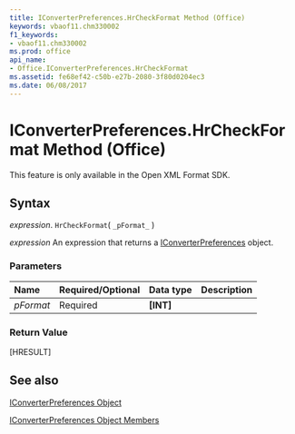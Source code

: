 ```yaml
---
title: IConverterPreferences.HrCheckFormat Method (Office)
keywords: vbaof11.chm330002
f1_keywords:
- vbaof11.chm330002
ms.prod: office
api_name:
- Office.IConverterPreferences.HrCheckFormat
ms.assetid: fe68ef42-c50b-e27b-2080-3f80d0204ec3
ms.date: 06/08/2017
---
```



# IConverterPreferences.HrCheckFormat Method (Office)

This feature is only available in the Open XML Format SDK.


## Syntax

 _expression_. `HrCheckFormat`( `_pFormat_` )

 _expression_ An expression that returns a [IConverterPreferences](./Office.IConverterPreferences.md) object.


### Parameters



|Name|Required/Optional|Data type|Description|
|:-----|:-----|:-----|:-----|
| _pFormat_|Required|**[INT]**||

### Return Value

[HRESULT]


## See also


[IConverterPreferences Object](Office.IConverterPreferences.md)



[IConverterPreferences Object Members](./overview/Library-Reference/iconverterpreferences-members-office.md)

